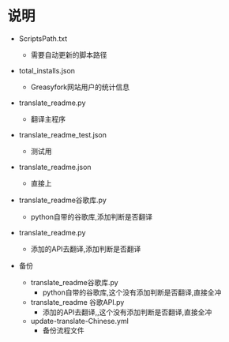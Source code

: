 # 说明

- ScriptsPath.txt
  - 需要自动更新的脚本路径
- total_installs.json
  - Greasyfork网站用户的统计信息
- translate_readme.py
  - 翻译主程序
- translate_readme_test.json
  - 测试用
- translate_readme.json
  - 直接上
- translate_readme谷歌库.py
  -  python自带的谷歌库,添加判断是否翻译
- translate_readme.py
  - 添加的API去翻译,添加判断是否翻译

- 备份
  - translate_readme谷歌库.py
    - python自带的谷歌库,这个没有添加判断是否翻译,直接全冲
  - translate_readme 谷歌API.py
    - 添加的API去翻译,,这个没有添加判断是否翻译,直接全冲
  - update-translate-Chinese.yml
    - 备份流程文件
  
  



